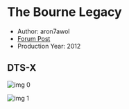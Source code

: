 # The Bourne Legacy

* Author: aron7awol
* [Forum Post](https://www.avsforum.com/threads/bass-eq-for-filtered-movies.2995212/post-57759348)
* Production Year: 2012

## DTS-X

![img 0](https://i.imgur.com/F1CWFso.jpg)

![img 1](https://i.imgur.com/75ySMAg.jpg)

